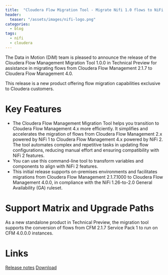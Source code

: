 ```yaml
---
title:  "Cloudera Flow Migration Tool - Migrate Nifi 1.0 flows to NiFi 2.0"
header:
  teaser: "/assets/images/nifi-logo.png"
categories: 
  - blog
tags:
  - nifi
  - cloudera
---
```


The Data in Motion (DiM) team is pleased to announce the release of the Cloudera Flow Management Migration Tool 1.0.0 in Technical Preview for assistance in migrating flows from Cloudera Flow Management 2.1.7 to Cloudera Flow Management 4.0.

This release is a new product offering flow migration capabilities exclusive to Cloudera customers.

# Key Features

  - The Cloudera Flow Management Migration Tool helps you transition to Cloudera Flow Management 4.x more efficiently. It simplifies and accelerates the migration of flows from Cloudera Flow Management 2.x powered by NiFi 1 to Cloudera Flow Management 4.x powered by NiFi 2. The tool automates complex and repetitive tasks in updating flow configurations, reducing manual effort and ensuring compatibility with NiFi 2 features.
  - You can use this command-line tool to transform variables and components to align with NiFi 2 features.
  - This initial release supports on-premises environments and facilitates migrations from Cloudera Flow Management 2.1.7.1000 to Cloudera Flow Management 4.0.0, in compliance with the NiFi 1.26-to-2.0 General Availability (GA) ruleset.

# Support Matrix and Upgrade Paths
As a new standalone product in Technical Preview, the migration tool supports the conversion of flows from CFM 2.1.7 Service Pack 1 to run on CFM 4.0.0.0 instances. 

# Links
[Release notes](https://docs.cloudera.com/cfm/4.0.0/cfm-migration-tool/topics/cfm-mt-release-notes.html)
[Download](https://archive.cloudera.com/p/cfm-migration-tool/)